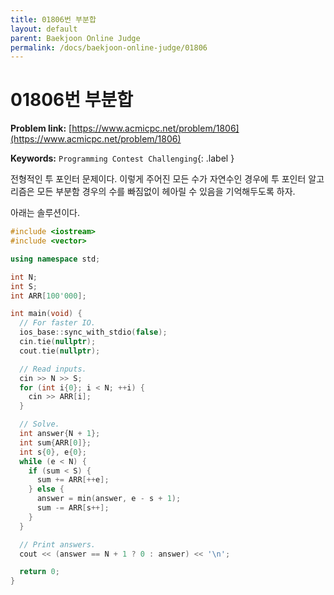 ```yaml
---
title: 01806번 부분합
layout: default
parent: Baekjoon Online Judge
permalink: /docs/baekjoon-online-judge/01806
---
```


# 01806번 부분합

**Problem link:** [https://www.acmicpc.net/problem/1806](https://www.acmicpc.net/problem/1806)

**Keywords:** `Programming Contest Challenging`{: .label }

전형적인 투 포인터 문제이다.
이렇게 주어진 모든 수가 자연수인 경우에 투 포인터 알고리즘은 모든 부분함 경우의 수를 빠짐없이 헤아릴 수 있음을 기억해두도록 하자.

아래는 솔루션이다.

```cpp
#include <iostream>
#include <vector>

using namespace std;

int N;
int S;
int ARR[100'000];

int main(void) {
  // For faster IO.
  ios_base::sync_with_stdio(false);
  cin.tie(nullptr);
  cout.tie(nullptr);

  // Read inputs.
  cin >> N >> S;
  for (int i{0}; i < N; ++i) {
    cin >> ARR[i];
  }

  // Solve.
  int answer{N + 1};
  int sum{ARR[0]};
  int s{0}, e{0};
  while (e < N) {
    if (sum < S) {
      sum += ARR[++e];
    } else {
      answer = min(answer, e - s + 1);
      sum -= ARR[s++];
    }
  }

  // Print answers.
  cout << (answer == N + 1 ? 0 : answer) << '\n';

  return 0;
}
```

<script src="https://utteranc.es/client.js"
        repo="i-am-wonseoklee/i-am-wonseoklee.github.io"
        issue-term="pathname"
        theme="github-dark-orange"
        crossorigin="anonymous"
        async>
</script>